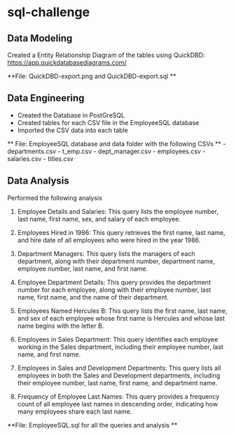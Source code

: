 # sql-challenge


## Data Modeling
Created a Entity Relationship Diagram of the tables using QuickDBD: https://app.quickdatabasediagrams.com/

**File: QuickDBD-export.png and QuickDBD-export.sql
**

## Data Engineering
- Created the Database in PostGreSQL
- Created tables for each CSV file in the EmployeeSQL database
- Imported the CSV data into each table

    
** File: EmployeeSQL database and data folder with the following CSVs **
    - departments.csv
    - t_emp.csv
    - dept_manager.csv
    - employees.csv
    - salaries.csv
    - titles.csv


## Data Analysis
Performed the following analysis
  1. Employee Details and Salaries: This query lists the employee number, last name, first name, sex, and salary of each employee.
  
  2. Employees Hired in 1986: This query retrieves the first name, last name, and hire date of all employees who were hired in the year 1986.
  
  3. Department Managers: This query lists the managers of each department, along with their department number, department name, employee number, last name, and first name.
  
  4. Employee Department Details: This query provides the department number for each employee, along with their employee number, last name, first name, and the name of their department.
  
  5. Employees Named Hercules B: This query lists the first name, last name, and sex of each employee whose first name is Hercules and whose last name begins with the letter B.
  
  6. Employees in Sales Department: This query identifies each employee working in the Sales department, including their employee number, last name, and first name.
  
  7. Employees in Sales and Development Departments: This query lists all employees in both the Sales and Development departments, including their employee number, last name, first name, and department name.
  
  8. Frequency of Employee Last Names: This query provides a frequency count of all employee last names in descending order, indicating how many employees share each last name.


**File: EmployeeSQL.sql for all the queries and analysis
**
